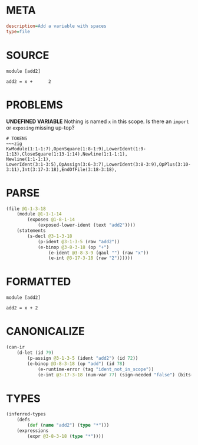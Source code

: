 # META
~~~ini
description=Add a variable with spaces
type=file
~~~
# SOURCE
~~~roc
module [add2]

add2 = x +      2
~~~
# PROBLEMS
**UNDEFINED VARIABLE**
Nothing is named `x` in this scope.
Is there an `import` or `exposing` missing up-top?


~~~
# TOKENS
~~~zig
KwModule(1:1-1:7),OpenSquare(1:8-1:9),LowerIdent(1:9-1:13),CloseSquare(1:13-1:14),Newline(1:1-1:1),
Newline(1:1-1:1),
LowerIdent(3:1-3:5),OpAssign(3:6-3:7),LowerIdent(3:8-3:9),OpPlus(3:10-3:11),Int(3:17-3:18),EndOfFile(3:18-3:18),
~~~
# PARSE
~~~clojure
(file @1-1-3-18
	(module @1-1-1-14
		(exposes @1-8-1-14
			(exposed-lower-ident (text "add2"))))
	(statements
		(s-decl @3-1-3-18
			(p-ident @3-1-3-5 (raw "add2"))
			(e-binop @3-8-3-18 (op "+")
				(e-ident @3-8-3-9 (qaul "") (raw "x"))
				(e-int @3-17-3-18 (raw "2"))))))
~~~
# FORMATTED
~~~roc
module [add2]

add2 = x + 2
~~~
# CANONICALIZE
~~~clojure
(can-ir
	(d-let (id 79)
		(p-assign @3-1-3-5 (ident "add2") (id 72))
		(e-binop @3-8-3-18 (op "add") (id 78)
			(e-runtime-error (tag "ident_not_in_scope"))
			(e-int @3-17-3-18 (num-var 77) (sign-needed "false") (bits-needed "7") (value "2")))))
~~~
# TYPES
~~~clojure
(inferred-types
	(defs
		(def (name "add2") (type "*")))
	(expressions
		(expr @3-8-3-18 (type "*"))))
~~~